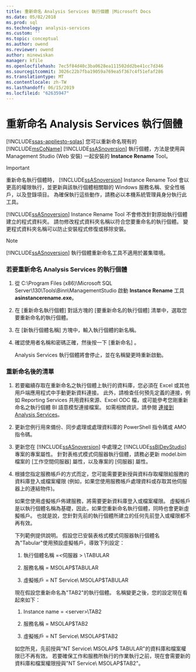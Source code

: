 ```yaml
---
title: 重新命名 Analysis Services 執行個體 |Microsoft Docs
ms.date: 05/02/2018
ms.prod: sql
ms.technology: analysis-services
ms.custom: ''
ms.topic: conceptual
ms.author: owend
ms.reviewer: owend
author: minewiskan
manager: kfile
ms.openlocfilehash: 7ec5f84d40c3ba0628ea111502dd2be41cc7d346
ms.sourcegitcommit: 3026c22b7fba19059a769ea5f367c4f51efaf286
ms.translationtype: MT
ms.contentlocale: zh-TW
ms.lasthandoff: 06/15/2019
ms.locfileid: "62635947"
---
```

# <a name="rename-an-analysis-services-instance"></a>重新命名 Analysis Services 執行個體
[!INCLUDE[ssas-appliesto-sqlas](../../includes/ssas-appliesto-sqlas.md)]
  您可以重新命名現有的 [!INCLUDE[msCoName](../../includes/msconame-md.md)] [!INCLUDE[ssASnoversion](../../includes/ssasnoversion-md.md)] 執行個體，方法是使用與 Management Studio (Web 安裝) 一起安裝的 **Instance Rename** Tool。  
  
> [!IMPORTANT]  
>  重新命名執行個體時， [!INCLUDE[ssASnoversion](../../includes/ssasnoversion-md.md)] Instance Rename Tool 會以更高的權限執行，並更新與該執行個體相關聯的 Windows 服務名稱、安全性帳戶，以及登錄項目。 為確保執行這些動作，請務必以本機系統管理員身分執行此工具。  
  
 [!INCLUDE[ssASnoversion](../../includes/ssasnoversion-md.md)] Instance Rename Tool 不會修改針對原始執行個體建立的程式資料夾。 請勿修改程式資料夾名稱以符合您要重命名的執行個體。 變更程式資料夾名稱可以防止安裝程式修復或移除安裝。  
  
> [!NOTE]  
>  [!INCLUDE[ssASnoversion](../../includes/ssasnoversion-md.md)] 執行個體重新命名工具不適用於叢集環境。  
  
### <a name="to-rename-an-instance-of-analysis-services"></a>若要重新命名 Analysis Services 的執行個體  
  
1.  從 C:\Program Files (x86)\Microsoft SQL Server\130\Tools\Binn\ManagementStudio 啟動 **Instance Rename** 工具 **asinstancerename.exe**。  
  
2.  在 [重新命名執行個體]  對話方塊的 [要重新命名的執行個體]  清單中，選取您要重新命名的執行個體。  
  
3.  在 [新執行個體名稱]  方塊中，輸入執行個體的新名稱。  
  
4.  確認使用者名稱和密碼正確，然後按一下 [重新命名]  。  
  
     Analysis Services 執行個體將會停止，並在名稱變更時重新啟動。  
  
### <a name="post-rename-checklist"></a>重新命名後的清單  
  
1.  若要繼續存取在重新命名之執行個體上執行的資料庫，您必須在 Excel 或其他用戶端應用程式中手動更新資料連接。 此外，請檢查任何預先定義的連接，例如 Reporting Services 共用資料來源、Excel ODC 檔，或可能參考您剛重新命名之執行個體 BI 語意模型連接檔案。 如需相關資訊，請參閱 [連接到 Analysis Services](../../analysis-services/instances/connect-to-analysis-services.md)。  
  
2.  更新您例行用來備份、同步處理或處理資料庫的 PowerShell 指令碼或 AMO 指令碼。  
  
3.  更新您在 [!INCLUDE[ssASnoversion](../../includes/ssasnoversion-md.md)] 中處理之 [!INCLUDE[ssBIDevStudio](../../includes/ssbidevstudio-md.md)]專案的專案屬性。 針對表格式模式伺服器執行個體，請務必更新 model.bim 檔案的 [工作空間伺服器] 屬性，以及專案的 [伺服器] 屬性。  
  
4.  根據您指定服務帳戶的方式而定，您可能需要更新授與資料存取權限給服務的資料庫登入或檔案權限 (例如，如果您使用服務帳戶處理資料或存取其他伺服器上的連結物件)。  
  
     如果您使用虛擬帳戶佈建服務，將需要更新資料庫登入或檔案權限。 虛擬帳戶是以執行個體名稱為基礎，因此，如果您重新命名執行個體，同時也會更新虛擬帳戶。 也就是說，您針對先前的執行個體所建立的任何先前登入或權限都不再有效。  
  
     下列範例提供說明。 假設您已安裝表格式模式伺服器執行個體名為"Tabular"使用預設虛擬帳戶，導致下列設定：  
  
    1.  執行個體名稱 =\<伺服器 > \TABULAR  
  
    2.  服務名稱 = MSOLAP$TABULAR  
  
    3.  虛擬帳戶 = NT Service\ MSOLAP$TABULAR  
  
     現在假設您重新命名為"TAB2"的執行個體。 名稱變更之後，您的設定現在看起來如下：  
  
    1.  Instance name = \<server>\TAB2  
  
    2.  服務名稱 = MSOLAP$TAB2  
  
    3.  虛擬帳戶 = NT Service\ MSOLAP$TAB2  
  
     如您所見，先前授與"NT Service\ MSOLAP$ TABULAR"的資料庫和檔案權限已不再有效。 若要確保工作和服務所執行的作業執行之前，現在會需要新的資料庫和檔案權限授與"NT Service\ MSOLAP$TAB2"。  
  
  
